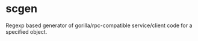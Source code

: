 scgen
=====

Regexp based generator of gorilla/rpc-compatible service/client code for a specified object.
